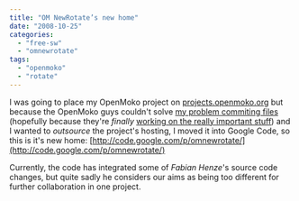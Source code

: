 ```yaml
---
title: "OM NewRotate’s new home"
date: "2008-10-25"
categories: 
  - "free-sw"
  - "omnewrotate"
tags: 
  - "openmoko"
  - "rotate"
---
```


I was going to place my OpenMoko project on [projects.openmoko.org](http://projects.openmoko.org/) but because the OpenMoko guys couldn't solve [my problem commiting files](https://admin-trac.openmoko.org/trac/ticket/1563) (hopefully because they're _finally_ [working on the really important stuff](http://lists.openmoko.org/pipermail/community/2008-October/033522.html)) and I wanted to _outsource_ the project's hosting, I moved it into Google Code, so this is it's new home: [http://code.google.com/p/omnewrotate/](http://code.google.com/p/omnewrotate/)

Currently, the code has integrated some of _Fabian Henze_'s source code changes, but quite sadly he considers our aims as being too different for further collaboration in one project.

